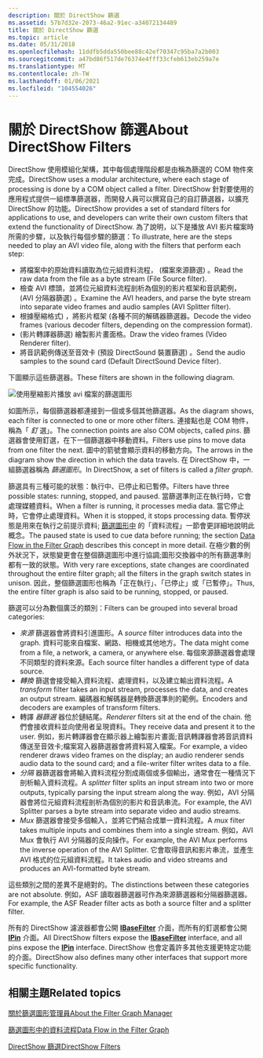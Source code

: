 ```yaml
---
description: 關於 DirectShow 篩選
ms.assetid: 57b7d32e-2073-46a2-91ec-a34072134489
title: 關於 DirectShow 篩選
ms.topic: article
ms.date: 05/31/2018
ms.openlocfilehash: 11ddfb5dda550bee88c42ef70347c95ba7a2b003
ms.sourcegitcommit: a47bd86f517de76374e4fff33cfeb613eb259a7e
ms.translationtype: MT
ms.contentlocale: zh-TW
ms.lasthandoff: 01/06/2021
ms.locfileid: "104554026"
---
```

# <a name="about-directshow-filters"></a><span data-ttu-id="3ad93-103">關於 DirectShow 篩選</span><span class="sxs-lookup"><span data-stu-id="3ad93-103">About DirectShow Filters</span></span>

<span data-ttu-id="3ad93-104">DirectShow 使用模組化架構，其中每個處理階段都是由稱為篩選的 COM 物件來完成。</span><span class="sxs-lookup"><span data-stu-id="3ad93-104">DirectShow uses a modular architecture, where each stage of processing is done by a COM object called a filter.</span></span> <span data-ttu-id="3ad93-105">DirectShow 針對要使用的應用程式提供一組標準篩選器，而開發人員可以撰寫自己的自訂篩選器，以擴充 DirectShow 的功能。</span><span class="sxs-lookup"><span data-stu-id="3ad93-105">DirectShow provides a set of standard filters for applications to use, and developers can write their own custom filters that extend the functionality of DirectShow.</span></span> <span data-ttu-id="3ad93-106">為了說明，以下是播放 AVI 影片檔案時所需的步驟，以及執行每個步驟的篩選：</span><span class="sxs-lookup"><span data-stu-id="3ad93-106">To illustrate, here are the steps needed to play an AVI video file, along with the filters that perform each step:</span></span>

-   <span data-ttu-id="3ad93-107">將檔案中的原始資料讀取為位元組資料流程， (檔案來源篩選) 。</span><span class="sxs-lookup"><span data-stu-id="3ad93-107">Read the raw data from the file as a byte stream (File Source filter).</span></span>
-   <span data-ttu-id="3ad93-108">檢查 AVI 標頭，並將位元組資料流程剖析為個別的影片框架和音訊範例， (AVI 分隔器篩選) 。</span><span class="sxs-lookup"><span data-stu-id="3ad93-108">Examine the AVI headers, and parse the byte stream into separate video frames and audio samples (AVI Splitter filter).</span></span>
-   <span data-ttu-id="3ad93-109">根據壓縮格式) ，將影片框架 (各種不同的解碼器篩選器。</span><span class="sxs-lookup"><span data-stu-id="3ad93-109">Decode the video frames (various decoder filters, depending on the compression format).</span></span>
-   <span data-ttu-id="3ad93-110"> (影片轉譯器篩選) 繪製影片畫面格。</span><span class="sxs-lookup"><span data-stu-id="3ad93-110">Draw the video frames (Video Renderer filter).</span></span>
-   <span data-ttu-id="3ad93-111">將音訊範例傳送至音效卡 (預設 DirectSound 裝置篩選) 。</span><span class="sxs-lookup"><span data-stu-id="3ad93-111">Send the audio samples to the sound card (Default DirectSound Device filter).</span></span>

<span data-ttu-id="3ad93-112">下圖顯示這些篩選器。</span><span class="sxs-lookup"><span data-stu-id="3ad93-112">These filters are shown in the following diagram.</span></span>

![使用壓縮影片播放 avi 檔案的篩選圖形](images/avi-filter-graph.png)

<span data-ttu-id="3ad93-114">如圖所示，每個篩選器都連接到一個或多個其他篩選器。</span><span class="sxs-lookup"><span data-stu-id="3ad93-114">As the diagram shows, each filter is connected to one or more other filters.</span></span> <span data-ttu-id="3ad93-115">連接點也是 COM 物件，稱為「 *釘* 選」。</span><span class="sxs-lookup"><span data-stu-id="3ad93-115">The connection points are also COM objects, called *pins*.</span></span> <span data-ttu-id="3ad93-116">篩選器會使用釘選，在下一個篩選器中移動資料。</span><span class="sxs-lookup"><span data-stu-id="3ad93-116">Filters use pins to move data from one filter the next.</span></span> <span data-ttu-id="3ad93-117">圖中的箭號會顯示資料的移動方向。</span><span class="sxs-lookup"><span data-stu-id="3ad93-117">The arrows in the diagram show the direction in which the data travels.</span></span> <span data-ttu-id="3ad93-118">在 DirectShow 中，一組篩選器稱為 *篩選圖形*。</span><span class="sxs-lookup"><span data-stu-id="3ad93-118">In DirectShow, a set of filters is called a *filter graph*.</span></span>

<span data-ttu-id="3ad93-119">篩選具有三種可能的狀態：執行中、已停止和已暫停。</span><span class="sxs-lookup"><span data-stu-id="3ad93-119">Filters have three possible states: running, stopped, and paused.</span></span> <span data-ttu-id="3ad93-120">當篩選準則正在執行時，它會處理媒體資料。</span><span class="sxs-lookup"><span data-stu-id="3ad93-120">When a filter is running, it processes media data.</span></span> <span data-ttu-id="3ad93-121">當它停止時，它會停止處理資料。</span><span class="sxs-lookup"><span data-stu-id="3ad93-121">When it is stopped, it stops processing data.</span></span> <span data-ttu-id="3ad93-122">暫停狀態是用來在執行之前提示資料; [篩選圖形中](data-flow-in-the-filter-graph.md) 的「資料流程」一節會更詳細地說明此概念。</span><span class="sxs-lookup"><span data-stu-id="3ad93-122">The paused state is used to cue data before running; the section [Data Flow in the Filter Graph](data-flow-in-the-filter-graph.md) describes this concept in more detail.</span></span> <span data-ttu-id="3ad93-123">在極少數的例外狀況下，狀態變更會在整個篩選圖形中進行協調;圖形交換器中的所有篩選準則都有一致的狀態。</span><span class="sxs-lookup"><span data-stu-id="3ad93-123">With very rare exceptions, state changes are coordinated throughout the entire filter graph; all the filters in the graph switch states in unison.</span></span> <span data-ttu-id="3ad93-124">因此，整個篩選圖形也稱為「正在執行」、「已停止」或「已暫停」。</span><span class="sxs-lookup"><span data-stu-id="3ad93-124">Thus, the entire filter graph is also said to be running, stopped, or paused.</span></span>

<span data-ttu-id="3ad93-125">篩選可以分為數個廣泛的類別：</span><span class="sxs-lookup"><span data-stu-id="3ad93-125">Filters can be grouped into several broad categories:</span></span>

-   <span data-ttu-id="3ad93-126">*來源* 篩選器會將資料引進圖形。</span><span class="sxs-lookup"><span data-stu-id="3ad93-126">A *source* filter introduces data into the graph.</span></span> <span data-ttu-id="3ad93-127">資料可能來自檔案、網路、相機或其他地方。</span><span class="sxs-lookup"><span data-stu-id="3ad93-127">The data might come from a file, a network, a camera, or anywhere else.</span></span> <span data-ttu-id="3ad93-128">每個來源篩選器會處理不同類型的資料來源。</span><span class="sxs-lookup"><span data-stu-id="3ad93-128">Each source filter handles a different type of data source.</span></span>
-   <span data-ttu-id="3ad93-129">*轉換* 篩選會接受輸入資料流程、處理資料，以及建立輸出資料流程。</span><span class="sxs-lookup"><span data-stu-id="3ad93-129">A *transform* filter takes an input stream, processes the data, and creates an output stream.</span></span> <span data-ttu-id="3ad93-130">編碼器和解碼器是轉換篩選準則的範例。</span><span class="sxs-lookup"><span data-stu-id="3ad93-130">Encoders and decoders are examples of transform filters.</span></span>
-   <span data-ttu-id="3ad93-131">轉譯 *器篩選* 器位於鏈結尾。</span><span class="sxs-lookup"><span data-stu-id="3ad93-131">*Renderer* filters sit at the end of the chain.</span></span> <span data-ttu-id="3ad93-132">他們會接收資料並向使用者呈現資料。</span><span class="sxs-lookup"><span data-stu-id="3ad93-132">They receive data and present it to the user.</span></span> <span data-ttu-id="3ad93-133">例如，影片轉譯器會在顯示器上繪製影片畫面;音訊轉譯器會將音訊資料傳送至音效卡;檔案寫入器篩選器會將資料寫入檔案。</span><span class="sxs-lookup"><span data-stu-id="3ad93-133">For example, a video renderer draws video frames on the display; an audio renderer sends audio data to the sound card; and a file-writer filter writes data to a file.</span></span>
-   <span data-ttu-id="3ad93-134">*分隔* 器篩選器會將輸入資料流程分割成兩個或多個輸出，通常會在一種情況下剖析輸入資料流程。</span><span class="sxs-lookup"><span data-stu-id="3ad93-134">A *splitter* filter splits an input stream into two or more outputs, typically parsing the input stream along the way.</span></span> <span data-ttu-id="3ad93-135">例如，AVI 分隔器會將位元組資料流程剖析為個別的影片和音訊串流。</span><span class="sxs-lookup"><span data-stu-id="3ad93-135">For example, the AVI Splitter parses a byte stream into separate video and audio streams.</span></span>
-   <span data-ttu-id="3ad93-136">*Mux* 篩選器會接受多個輸入，並將它們結合成單一資料流程。</span><span class="sxs-lookup"><span data-stu-id="3ad93-136">A *mux* filter takes multiple inputs and combines them into a single stream.</span></span> <span data-ttu-id="3ad93-137">例如，AVI Mux 會執行 AVI 分隔器的反向操作。</span><span class="sxs-lookup"><span data-stu-id="3ad93-137">For example, the AVI Mux performs the inverse operation of the AVI Splitter.</span></span> <span data-ttu-id="3ad93-138">它會取得音訊和影片串流，並產生 AVI 格式的位元組資料流程。</span><span class="sxs-lookup"><span data-stu-id="3ad93-138">It takes audio and video streams and produces an AVI-formatted byte stream.</span></span>

<span data-ttu-id="3ad93-139">這些類別之間的差異不是絕對的。</span><span class="sxs-lookup"><span data-stu-id="3ad93-139">The distinctions between these categories are not absolute.</span></span> <span data-ttu-id="3ad93-140">例如，ASF 讀取器篩選器可作為來源篩選器和分隔器篩選器。</span><span class="sxs-lookup"><span data-stu-id="3ad93-140">For example, the ASF Reader filter acts as both a source filter and a splitter filter.</span></span>

<span data-ttu-id="3ad93-141">所有的 DirectShow 濾波器都會公開 [**IBaseFilter**](/windows/desktop/api/Strmif/nn-strmif-ibasefilter) 介面，而所有的釘選都會公開 [**IPin**](/windows/desktop/api/Strmif/nn-strmif-ipin) 介面。</span><span class="sxs-lookup"><span data-stu-id="3ad93-141">All DirectShow filters expose the [**IBaseFilter**](/windows/desktop/api/Strmif/nn-strmif-ibasefilter) interface, and all pins expose the [**IPin**](/windows/desktop/api/Strmif/nn-strmif-ipin) interface.</span></span> <span data-ttu-id="3ad93-142">DirectShow 也會定義許多其他支援更特定功能的介面。</span><span class="sxs-lookup"><span data-stu-id="3ad93-142">DirectShow also defines many other interfaces that support more specific functionality.</span></span>

## <a name="related-topics"></a><span data-ttu-id="3ad93-143">相關主題</span><span class="sxs-lookup"><span data-stu-id="3ad93-143">Related topics</span></span>

<dl> <dt>

[<span data-ttu-id="3ad93-144">關於篩選圖形管理員</span><span class="sxs-lookup"><span data-stu-id="3ad93-144">About the Filter Graph Manager</span></span>](about-the-filter-graph-manager.md)
</dt> <dt>

[<span data-ttu-id="3ad93-145">篩選圖形中的資料流程</span><span class="sxs-lookup"><span data-stu-id="3ad93-145">Data Flow in the Filter Graph</span></span>](data-flow-in-the-filter-graph.md)
</dt> <dt>

[<span data-ttu-id="3ad93-146">DirectShow 篩選</span><span class="sxs-lookup"><span data-stu-id="3ad93-146">DirectShow Filters</span></span>](directshow-filters.md)
</dt> </dl>

 

 



